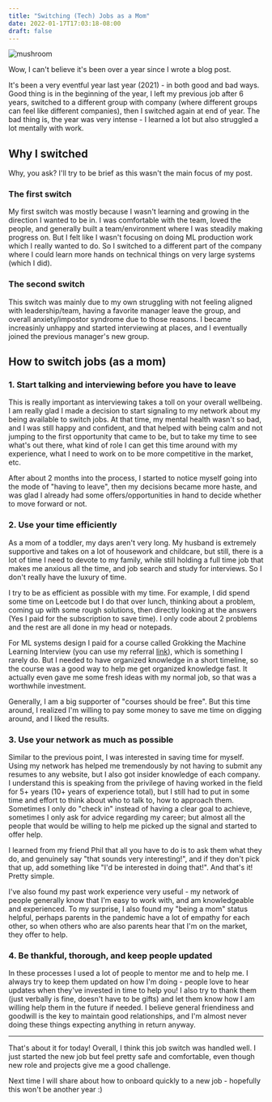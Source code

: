 ```yaml
---
title: "Switching (Tech) Jobs as a Mom"
date: 2022-01-17T17:03:18-08:00
draft: false
---
```


![mushroom](https://lh3.googleusercontent.com/C2QprRRbX4oCosYYrxtcl_4xr3dZHCnbicRgSZLpnkswgmrWi1rQlfPwqOLLXOl5vdwuShHtGm7gKMqLRVwRKe7xsI5J_PYHwpkozSGe8t546YpMJJfxfU-PmEt9ETo5hoqnRF4nYv4=w2400)

Wow, I can't believe it's been over a year since I wrote a blog post. 

It's been a very eventful year last year (2021) - in both good and bad ways. Good thing is in the beginning of the year, I left my previous job after 6 years, switched to a different group with company (where different groups can feel like different companies), then I switched again at end of year. 
The bad thing is, the year was very intense - I learned a lot but also struggled a lot mentally with work.

## Why I switched

Why, you ask? I'll try to be brief as this wasn't the main focus of my post. 

### The first switch
My first switch was mostly because I wasn't learning and growing in the direction I wanted to be in. I was comfortable with the team, loved the people, and generally built a team/environment where I was steadily making progress on. But I felt like I wasn't focusing on doing ML production work which I really wanted to do. So I switched to a different part of the company where I could learn more hands on technical things on very large systems (which I did). 

### The second switch
This switch was mainly due to my own struggling with not feeling aligned with leadership/team, having a favorite manager leave the group, and overall anxiety/impostor syndrome due to those reasons. I became increasinly unhappy and started interviewing at places, and I eventually joined the previous manager's new group. 


## How to switch jobs (as a mom)


###  1. Start talking and interviewing before you have to leave

This is really important as interviewing takes a toll on your overall wellbeing. I am really glad I made a decision to start signaling to my network about my being available to switch jobs. At that time, my mental health wasn't so bad, and I was still happy and confident, and that helped with being calm and not jumping to the first opportunity that came to be, but to take my time to see what's out there, what kind of role I can get this time around with my experience, what I need to work on to be more competitive in the market, etc. 

After about 2 months into the process, I started to notice myself going into the mode of "having to leave", then my decisions became more haste, and was glad I already had some offers/opportunities in hand to decide whether to move forward or not. 

### 2. Use your time efficiently

As a mom of a toddler, my days aren't very long. My husband is extremely supportive and takes on a lot of housework and childcare, but still, there is a lot of time I need to devote to my family, while still holding a full time job that makes me anxious all the time, and job search and study for interviews. So I don't really have the luxury of time. 

I try to be as efficient as possible with my time. For example, I did spend some time on Leetcode but I do that over lunch, thinking about a problem, coming up with some rough solutions, then directly looking at the answers (Yes I paid for the subscription to save time). I only code about 2 problems and the rest are all done in my head or notepads.

For ML systems design I paid for a course called Grokking the Machine Learning Interview (you can use my referral [link](https://educative.io/signup?referralCode=wendykan-7nOR7n1AgOG)), which is something I rarely do. But I needed to have organized knowledge in a short timeline, so the course was a good way to help me get organized knowledge fast. It actually even gave me some fresh ideas with my normal job, so that was a worthwhile investment. 

Generally, I am a big supporter of "courses should be free". But this time around, I realized I'm willing to pay some money to save me time on digging around, and I liked the results. 

### 3. Use your network as much as possible

Similar to the previous point, I was interested in saving time for myself. Using my network has helped me tremendously by not having to submit any resumes to any website, but I also got insider knowledge of each company. I understand this is speaking from the privilege of having worked in the field for 5+ years (10+ years of experience total), but I still had to put in some time and effort to think about who to talk to, how to approach them. Sometimes I only do "check in" instead of having a clear goal to achieve, sometimes I only ask for advice regarding my career; but almost all the people that would be willing to help me picked up the signal and started to offer help. 

I learned from my friend Phil that all you have to do is to ask them what they do, and genuinely say "that sounds very interesting!", and if they don't pick that up, add something like "I'd be interested in doing that!". And that's it! Pretty simple. 

I've also found my past work experience very useful - my network of people generally know that I'm easy to work with, and am knowledgeable and experienced. To my surprise, I also found my "being a mom" status helpful, perhaps parents in the pandemic have a lot of empathy for each other, so when others who are also parents hear that I'm on the market, they offer to help. 

### 4. Be thankful, thorough, and keep people updated

In these processes I used a lot of people to mentor me and to help me. I always try to keep them updated on how I'm doing - people love to hear updates when they've invested in time to help you! I also try to thank them (just verbally is fine, doesn't have to be gifts) and let them know how I am willing help them in the future if needed. I believe general friendiness and goodwill is the key to maintain good relationships, and I'm almost never doing these things expecting anything in return anyway. 


***



That's about it for today! Overall, I think this job switch was handled well. I just started the new job but feel pretty safe and comfortable, even though new role and projects give me a good challenge. 

Next time I will share about how to onboard quickly to a new job - hopefully this won't be another year :) 

